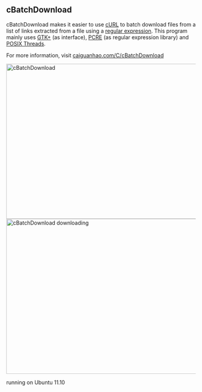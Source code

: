 ## cBatchDownload
cBatchDownload makes it easier to use [cURL](http://curl.haxx.se/libcurl/) to batch download files from a list of links extracted from a file using a [regular expression](http://en.wikipedia.org/wiki/Regular_expression). This program mainly uses [GTK+](http://www.gtk.org/) (as interface), [PCRE](http://www.pcre.org/) (as regular expression library) and [POSIX Threads](http://en.wikipedia.org/wiki/POSIX_Threads).

For more information, visit [caiguanhao.com/C/cBatchDownload](http://www.caiguanhao.com/C/cBatchDownload)

<img src="http://www.caiguanhao.com/C/images/cbatchdownload_screenshot.png" alt="cBatchDownload" width="528" height="412" /> <img src="http://www.caiguanhao.com/C/images/cbatchdownload_screenshot_2.png" alt="cBatchDownload downloading" width="528" height="412" />

running on Ubuntu 11.10
